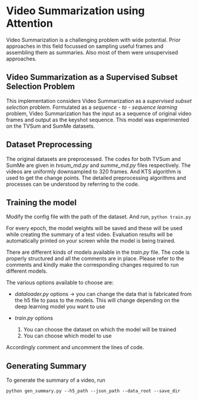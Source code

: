 # Video Summarization using Attention

Video Summarization is a challenging problem with wide potential. Prior approaches in this field focussed on sampling useful frames and assembling them as summaries. Also most of them were unsupervised approaches.

## Video Summarization as a Supervised Subset Selection Problem

This implementation considers Video Summarization as a _supervised subset selection_ problem. Formulated as a _sequence - to - sequence learning_ problem, Video Summarization has the input as a sequence of original video frames and output as the keyshot sequence. This model was experimented on the TVSum and SumMe datasets.

## Dataset Preprocessing

The original datasets are preprocessed. The codes for both TVSum and SumMe are given in *tvsum_md.py* and *summe_md.py* files respectively. The videos are uniformly downsampled to 320 frames. And KTS algorithm is used to get the change points. The detailed preprocessing algorithms and processes can be understood by referring to the code.

## Training the model

Modify the config file with the path of the dataset. And run,
`
python train.py
`

For every epoch, the model weights will be saved and these will be used while creating the summary of a test video. Evaluation results will be automatically printed on your screen while the model is being trained.

There are different kinds of models available in the *train.py* file. The code is properly structured and all the comments are in place. Please refer to the comments and kindly make the corresponding changes required to run different models.

The various options available to choose are:

* _dataloader.py_ options -> you can change the data that is fabricated from the h5 file to pass to the models. This will change depending on the deep learning model you want to use

* _train.py_ options
    1. You can choose the dataset on which the model will be trained
    2. You can choose which model to use

Accordingly comment and uncomment the lines of code.

## Generating Summary

To generate the summary of a video, run
```
python gen_summary.py --h5_path --json_path --data_root --save_dir 
```
